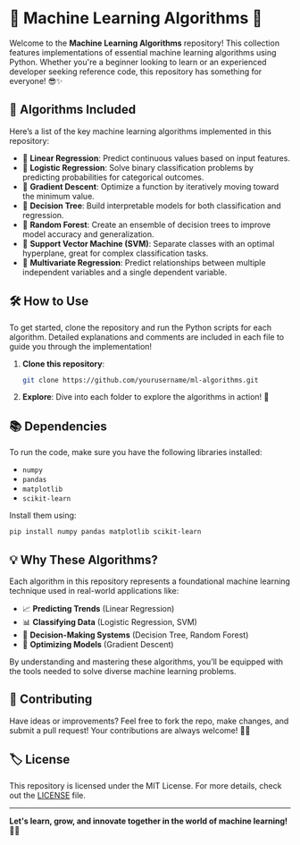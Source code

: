 # 🌟 **Machine Learning Algorithms** 🌟

Welcome to the **Machine Learning Algorithms** repository! This collection features implementations of essential machine learning algorithms using Python. Whether you're a beginner looking to learn or an experienced developer seeking reference code, this repository has something for everyone! 😎✨

## 🚀 **Algorithms Included**  
Here’s a list of the key machine learning algorithms implemented in this repository:

- 🔹 **Linear Regression**: Predict continuous values based on input features.
- 🔹 **Logistic Regression**: Solve binary classification problems by predicting probabilities for categorical outcomes.
- 🔹 **Gradient Descent**: Optimize a function by iteratively moving toward the minimum value.
- 🔹 **Decision Tree**: Build interpretable models for both classification and regression.
- 🔹 **Random Forest**: Create an ensemble of decision trees to improve model accuracy and generalization.
- 🔹 **Support Vector Machine (SVM)**: Separate classes with an optimal hyperplane, great for complex classification tasks.
- 🔹 **Multivariate Regression**: Predict relationships between multiple independent variables and a single dependent variable.

## 🛠️ **How to Use**  
To get started, clone the repository and run the Python scripts for each algorithm. Detailed explanations and comments are included in each file to guide you through the implementation!

1. **Clone this repository**:
   ```bash
   git clone https://github.com/yourusername/ml-algorithms.git
   ```
2. **Explore**: Dive into each folder to explore the algorithms in action! 🎯

## 📚 **Dependencies**  
To run the code, make sure you have the following libraries installed:

- `numpy`
- `pandas`
- `matplotlib`
- `scikit-learn`

Install them using:
```bash
pip install numpy pandas matplotlib scikit-learn
```

## 💡 **Why These Algorithms?**
Each algorithm in this repository represents a foundational machine learning technique used in real-world applications like:
- 📈 **Predicting Trends** (Linear Regression)
- 📊 **Classifying Data** (Logistic Regression, SVM)
- 🌳 **Decision-Making Systems** (Decision Tree, Random Forest)
- 🔄 **Optimizing Models** (Gradient Descent)

By understanding and mastering these algorithms, you’ll be equipped with the tools needed to solve diverse machine learning problems.

## 💪 **Contributing**  
Have ideas or improvements? Feel free to fork the repo, make changes, and submit a pull request! Your contributions are always welcome! 🤗💡

## 🏷️ **License**  
This repository is licensed under the MIT License. For more details, check out the [LICENSE](LICENSE) file.

---

**Let's learn, grow, and innovate together in the world of machine learning!** 🤖✨
